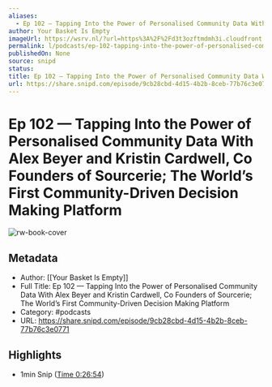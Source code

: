 ```yaml
---
aliases:
  - Ep 102 — Tapping Into the Power of Personalised Community Data With Alex Beyer and Kristin Cardwell, Co Founders of Sourcerie; The World’s First Community-Driven Decision Making Platform
author: Your Basket Is Empty
imageUrl: https://wsrv.nl/?url=https%3A%2F%2Fd3t3ozftmdmh3i.cloudfront.net%2Fproduction%2Fpodcast_uploaded_nologo%2F2138778%2F2138778-1680429918565-cc3d35071b95b.jpg&w=100&h=100
permalink: l/podcasts/ep-102-tapping-into-the-power-of-personalised-community-data-with-alex-beyer-and-kristin-cardwell-co-founders-of-sourcerie-the-world-s-first-community-driven-decision-making-platform
publishedOn: None
source: snipd
status: 
title: Ep 102 — Tapping Into the Power of Personalised Community Data With Alex Beyer and Kristin Cardwell, Co Founders of Sourcerie; The World’s First Community-Driven Decision Making Platform
url: https://share.snipd.com/episode/9cb28cbd-4d15-4b2b-8ceb-77b76c3e0771
---
```

# Ep 102 — Tapping Into the Power of Personalised Community Data With Alex Beyer and Kristin Cardwell, Co Founders of Sourcerie; The World’s First Community-Driven Decision Making Platform

![rw-book-cover](https://wsrv.nl/?url=https%3A%2F%2Fd3t3ozftmdmh3i.cloudfront.net%2Fproduction%2Fpodcast_uploaded_nologo%2F2138778%2F2138778-1680429918565-cc3d35071b95b.jpg&w=100&h=100)

## Metadata

- Author: [[Your Basket Is Empty]]
- Full Title: Ep 102 — Tapping Into the Power of Personalised Community Data With Alex Beyer and Kristin Cardwell, Co Founders of Sourcerie; The World’s First Community-Driven Decision Making Platform
- Category: #podcasts
- URL: https://share.snipd.com/episode/9cb28cbd-4d15-4b2b-8ceb-77b76c3e0771

## Highlights

- 1min Snip ([Time 0:26:54](https://share.snipd.com/snip/ede3deea-9b11-41df-8561-e165f0eeefff))
